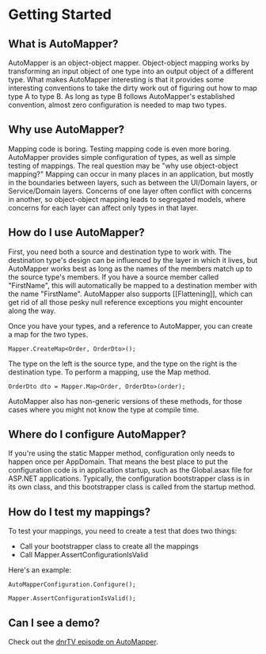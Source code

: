 # Getting Started
## What is AutoMapper?

AutoMapper is an object-object mapper.  Object-object mapping works by transforming an input object of one type into an output object of a different type.  What makes AutoMapper interesting is that it provides some interesting conventions to take the dirty work out of figuring out how to map type A to type B.  As long as type B follows AutoMapper's established convention, almost zero configuration is needed to map two types.

## Why use AutoMapper?

Mapping code is boring.  Testing mapping code is even more boring.  AutoMapper provides simple configuration of types, as well as simple testing of mappings.  The real question may be "why use object-object mapping?"  Mapping can occur in many places in an application, but mostly in the boundaries between layers, such as between the UI/Domain layers, or Service/Domain layers.  Concerns of one layer often conflict with concerns in another, so object-object mapping leads to segregated models, where concerns for each layer can affect only types in that layer.

## How do I use AutoMapper?

First, you need both a source and destination type to work with.  The destination type's design can be influenced by the layer in which it lives, but AutoMapper works best as long as the names of the members match up to the source type's members.  If you have a source member called "FirstName", this will automatically be mapped to a destination member with the name "FirstName".  AutoMapper also supports [[Flattening]], which can get rid of all those pesky null reference exceptions you might encounter along the way.

Once you have your types, and a reference to AutoMapper, you can create a map for the two types.

    Mapper.CreateMap<Order, OrderDto>();

The type on the left is the source type, and the type on the right is the destination type.  To perform a mapping, use the Map method.

    OrderDto dto = Mapper.Map<Order, OrderDto>(order);

AutoMapper also has non-generic versions of these methods, for those cases where you might not know the type at compile time.

## Where do I configure AutoMapper?

If you're using the static Mapper method, configuration only needs to happen once per AppDomain.  That means the best place to put the configuration code is in application startup, such as the Global.asax file for ASP.NET applications.  Typically, the configuration bootstrapper class is in its own class, and this bootstrapper class is called from the startup method.

## How do I test my mappings?

To test your mappings, you need to create a test that does two things:

* Call your bootstrapper class to create all the mappings
* Call Mapper.AssertConfigurationIsValid

Here's an example:

    AutoMapperConfiguration.Configure();
    
    Mapper.AssertConfigurationIsValid();


## Can I see a demo?

Check out the [dnrTV episode on AutoMapper](http://www.dnrtv.com/default.aspx?showNum=155).